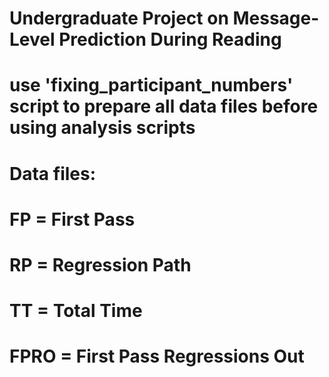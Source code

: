 # Undergraduate Project on Message-Level Prediction During Reading

# use 'fixing_participant_numbers' script to prepare all data files before using analysis scripts

# Data files:
# FP = First Pass
# RP = Regression Path
# TT = Total Time
# FPRO = First Pass Regressions Out
